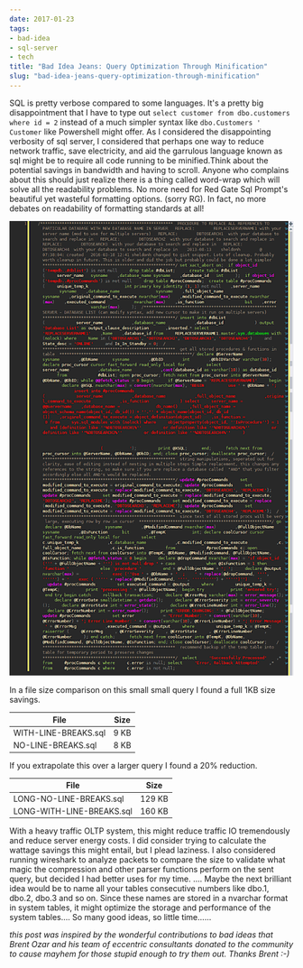 ```yaml
---
date: 2017-01-23
tags:
- bad-idea
- sql-server
- tech
title: "Bad Idea Jeans: Query Optimization Through Minification"
slug: "bad-idea-jeans-query-optimization-through-minification"
---
```


SQL is pretty verbose compared to some languages. It's a pretty big disappointment that I have to type out `select customer from dbo.customers where id = 2` instead of a much simpler syntax like `dbo.Customers ' Customer` like Powershell might offer. As I considered the disappointing verbosity of sql server, I considered that perhaps one way to reduce network traffic, save electricity, and aid the garrulous language known as sql might be to require all code running to be minified.Think about the potential savings in bandwidth and having to scroll. Anyone who complains about this should just realize there is a thing called word-wrap which will solve all the readability problems. No more need for Red Gate Sql Prompt's beautiful yet wasteful formatting options. (sorry RG). In fact, no more debates on readability of formatting standards at all!

![Beautiful Minified Sql Code](images/SNAG_Program-0005.png)

In a file size comparison on this small small query I found a full 1KB size savings.

|         File         | Size |
| -------------------- | ---- |
| WITH-LINE-BREAKS.sql | 9 KB |
| NO-LINE-BREAKS.sql   | 8 KB |

If you extrapolate this over a larger query I found a 20% reduction.

|           File            |  Size  |
| ------------------------- | ------ |
| LONG-NO-LINE-BREAKS.sql   | 129 KB |
| LONG-WITH-LINE-BREAKS.sql | 160 KB |

With a heavy traffic OLTP system, this might reduce traffic IO tremendously and reduce server energy costs. I did consider trying to calculate the wattage savings this might entail, but I plead laziness. I also considered running wireshark to analyze packets to compare the size to validate what magic the compression and other parser functions perform on the sent query, but decided I had better uses for my time. .... Maybe the next brilliant idea would be to name all your tables consecutive numbers like dbo.1, dbo.2, dbo.3 and so on. Since these names are stored in a nvarchar format in system tables, it might optimize the storage and performance of the system tables.... So many good ideas, so little time......

_this post was inspired by the wonderful contributions to bad ideas that Brent Ozar and his team of eccentric consultants donated to the community to cause mayhem for those stupid enough to try them out. Thanks Brent :-)_
